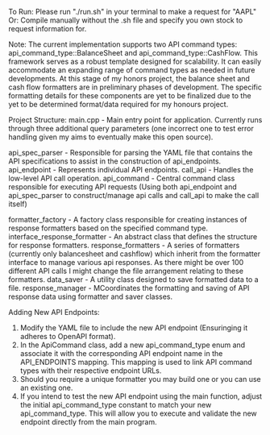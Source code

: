 To Run:
    Please run "./run.sh" in your terminal to make a request for "AAPL" 
Or:
    Compile manually without the .sh file and specify you own stock to request information for.

Note: The current implementation supports two API command types: api_command_type::BalanceSheet and api_command_type::CashFlow. This framework serves as a robust template designed for scalability. It can easily accommodate an expanding range of command types as needed in future developments. At this stage of my honors project, the balance sheet and cash flow formatters are in preliminary phases of development. The specific formatting details for these components are yet to be finalized due to the yet to be determined format/data required for my honours project. 


Project Structure:
main.cpp - 
    Main entry point for application. Currently runs through three additional query parameters (one incorrect one to test error handling given my aims to eventually make this open source).

api_spec_parser - 
    Responsible for parsing the YAML file that contains the API specifications to assist in the construction of api_endpoints.
api_endpoint - 
    Represents individual API endpoints. 
call_api -
    Handles the low-level API call operation. 
api_command - 
    Central command class responsible for executing API requests (Using both api_endpoint and api_spec_parser to construct/manage api calls and call_api to make the call itself)

formatter_factory - 
    A factory class responsible for creating instances of response formatters based on the specified command type. 
interface_response_formatter - 
    An abstract class that defines the structure for response formatters.
response_formatters - 
    A series of formatters (currently only balancesheet and cashflow) which inherit from the formatter interface to manage various api responses. As there might be over 100 different API calls I might change the file arrangement relating to these formatters.
data_saver - 
    A utility class designed to save formatted data to a file.
response_manager - 
    MCoordinates the formatting and saving of API response data using formatter and saver classes.


Adding New API Endpoints:
1. Modify the YAML file to include the new API endpoint (Ensuringing it adheres to OpenAPI format).
2. In the ApiCommand class, add a new api_command_type enum and associate it with the corresponding API endpoint name in the API_ENDPOINTS mapping. This mapping is used to link API command types with their respective endpoint URLs.
3. Should you require a unique formatter you may build one or you can use an existing one. 
4. If you intend to test the new API endpoint using the main function, adjust the initial api_command_type constant to match your new api_command_type. This will allow you to execute and validate the new endpoint directly from the main program.